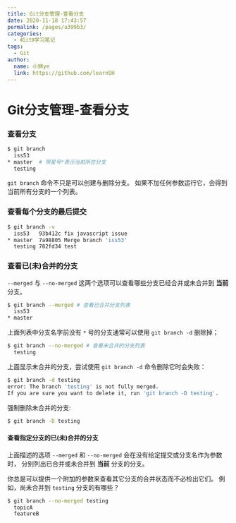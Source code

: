 ```yaml
---
title: Git分支管理-查看分支
date: 2020-11-18 17:43:57
permalink: /pages/a399b3/
categories: 
  - 《Git》学习笔记
tags: 
  - Git
author: 
  name: 小狮ye
  link: https://github.com/learnSH
---
```

# Git分支管理-查看分支



### 查看分支

```sh
$ git branch
  iss53
* master  # 带星号*表示当前所在分支
  testing
```

`git branch` 命令不只是可以创建与删除分支。 如果不加任何参数运行它，会得到当前所有分支的一个列表。

### 查看每个分支的最后提交

```sh
$ git branch -v
  iss53   93b412c fix javascript issue
* master  7a98805 Merge branch 'iss53'
  testing 782fd34 test
```



### 查看已(未)合并的分支

`--merged` 与 `--no-merged` 这两个选项可以查看哪些分支已经合并或未合并到 **当前** 分支。

```sh
$ git branch --merged # 查看已合并分支列表
  iss53
* master
```

上面列表中分支名字前没有 `*` 号的分支通常可以使用 `git branch -d` 删除掉；

```sh
$ git branch --no-merged # 查看未合并的分支列表
  testing
```

上面显示未合并的分支，尝试使用 `git branch -d` 命令删除它时会失败：

```sh
$ git branch -d testing
error: The branch 'testing' is not fully merged.
If you are sure you want to delete it, run 'git branch -D testing'.
```

强制删除未合并的分支:

```sh
$ git branch -D testing
```





#### 查看指定分支的已(未)合并的分支

上面描述的选项 `--merged` 和 `--no-merged` 会在没有给定提交或分支名作为参数时， 分别列出已合并或未合并到 **当前** 分支的分支。

你总是可以提供一个附加的参数来查看其它分支的合并状态而不必检出它们。 例如，尚未合并到 `testing` 分支的有哪些？

```sh
$ git branch --no-merged testing
  topicA
  featureB
```
